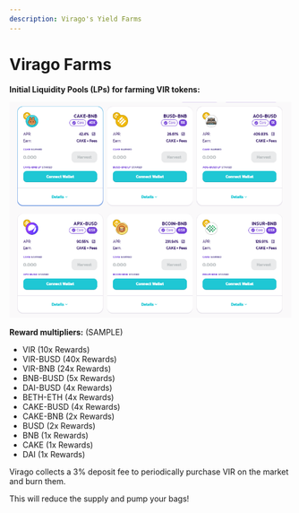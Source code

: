 ```yaml
---
description: Virago's Yield Farms
---
```


# Virago Farms

**Initial Liquidity Pools \(LPs\) for farming VIR tokens:**

![VIR Farms](../.gitbook/assets/farms.png)

**Reward multipliers:** (SAMPLE)

- VIR (10x Rewards)
- VIR-BUSD (40x Rewards)
- VIR-BNB (24x Rewards)
- BNB-BUSD (5x Rewards)
- DAI-BUSD (4x Rewards)
- BETH-ETH (4x Rewards)
- CAKE-BUSD (4x Rewards)
- CAKE-BNB (2x Rewards)
- BUSD (2x Rewards)
- BNB (1x Rewards)
- CAKE (1x Rewards)
- DAI (1x Rewards)

Virago collects a 3% deposit fee to periodically purchase VIR on the market and burn them.

This will reduce the supply and pump your bags!
